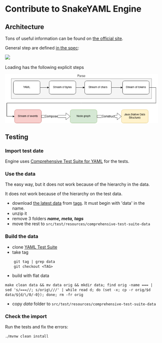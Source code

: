 # Contribute to SnakeYAML Engine

## Architecture

Tons of useful information can be found on [the official site](https://yaml.org/spec/1.2.2/).

General step are defined [in the spec](https://yaml.org/spec/1.2.2/#31-processes):

![](https://yaml.org/spec/1.2.2/img/overview2.svg)

Loading has the following explicit steps

![](doc/YAML-streams.drawio.png)


## Testing

### Import test date

Engine uses [Comprehensive Test Suite for YAML](https://github.com/yaml/yaml-test-suite) for the tests.

### Use the data 

The easy way, but it does not work because of the hierarchy in the data.

It does not work because of the hierarchy on the test data.

- download [the latest data](https://github.com/yaml/yaml-test-suite/archive/refs/tags/data-2021-10-09.tar.gz) 
from [tags](https://github.com/yaml/yaml-test-suite/tags). It must begin with 'data' in the name.
- unzip it
- remove 3 folders ***name, meta, tags***
- move the rest to `src/test/resources/comprehensive-test-suite-data`

### Build the data

- clone [YAML Test Suite](https://github.com/yaml/yaml-test-suite)
- take tag
```
    git tag | grep data
    git checkout <TAG>
```
- build with flat data

```shell
make clean data && mv data orig && mkdir data; find orig -name === | sed 's/===//; s/orig\///' | while read d; do (set -x; cp -r orig/$d data/${d/\/0/-0}); done; rm -fr orig
```
- copy *data* folder to `src/test/resources/comprehensive-test-suite-data`

### Check the import

Run the tests and fix the errors:

    ./mvnw clean install